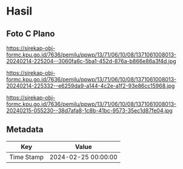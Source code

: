 # Hasil

## Foto C Plano

https://sirekap-obj-formc.kpu.go.id/7636/pemilu/ppwp/13/71/06/10/08/1371061008013-20240214-225204--3060fa6c-5ba1-452d-876a-b866e86a3f4d.jpg

https://sirekap-obj-formc.kpu.go.id/7636/pemilu/ppwp/13/71/06/10/08/1371061008013-20240214-225332--e6259da9-a144-4c2e-a1f2-93e86cc15968.jpg

https://sirekap-obj-formc.kpu.go.id/7636/pemilu/ppwp/13/71/06/10/08/1371061008013-20240215-055230--38d7afa8-1c8b-41bc-9573-35ec1d87fe04.jpg


## Metadata

| Key        | Value               |
| ---------- | ------------------- |
| Time Stamp | 2024-02-25 00:00:00 |




